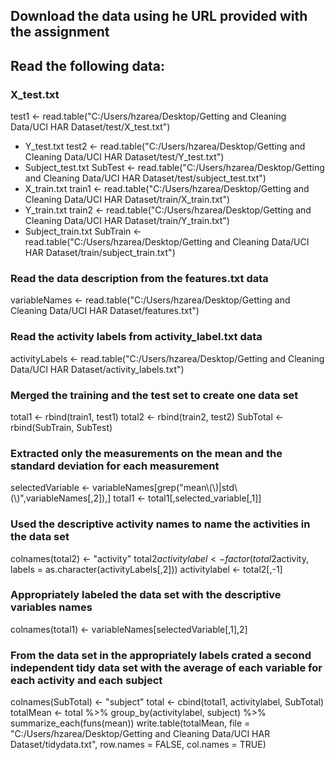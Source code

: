## Download the data using he URL provided with the assignment 
## Read the following data:
### X_test.txt
test1 <- read.table("C:/Users/hzarea/Desktop/Getting and Cleaning Data/UCI HAR Dataset/test/X_test.txt")
* Y_test.txt
test2 <- read.table("C:/Users/hzarea/Desktop/Getting and Cleaning Data/UCI HAR Dataset/test/Y_test.txt")
* Subject_test.txt
SubTest <- read.table("C:/Users/hzarea/Desktop/Getting and Cleaning Data/UCI HAR Dataset/test/subject_test.txt")
* X_train.txt
train1 <- read.table("C:/Users/hzarea/Desktop/Getting and Cleaning Data/UCI HAR Dataset/train/X_train.txt")
* Y_train.txt
train2 <- read.table("C:/Users/hzarea/Desktop/Getting and Cleaning Data/UCI HAR Dataset/train/Y_train.txt")
* Subject_train.txt
SubTrain <- read.table("C:/Users/hzarea/Desktop/Getting and Cleaning Data/UCI HAR Dataset/train/subject_train.txt")

### Read the data description from the features.txt data
variableNames <- read.table("C:/Users/hzarea/Desktop/Getting and Cleaning Data/UCI HAR Dataset/features.txt")
### Read the activity labels from activity_label.txt data
activityLabels <- read.table("C:/Users/hzarea/Desktop/Getting and Cleaning Data/UCI HAR Dataset/activity_labels.txt")
### Merged the training and the test set to create one data set
total1 <- rbind(train1, test1)
total2 <- rbind(train2, test2)
SubTotal <- rbind(SubTrain, SubTest)

### Extracted only the measurements on the mean and the standard deviation for each measurement
selectedVariable <- variableNames[grep("mean\\(\\)|std\\(\\)",variableNames[,2]),]
total1 <- total1[,selected_variable[,1]]

### Used the descriptive activity names to name the activities in the data set
colnames(total2) <- "activity"
total2$activitylabel <- factor(total2$activity, labels = as.character(activityLabels[,2]))
activitylabel <- total2[,-1]

### Appropriately labeled the data set with the descriptive variables names
colnames(total1) <- variableNames[selectedVariable[,1],2]

### From the data set in the appropriately labels crated a second independent tidy data set with the average of each variable for each activity and each subject
colnames(SubTotal) <- "subject"
total <- cbind(total1, activitylabel, SubTotal)
totalMean <- total %>% group_by(activitylabel, subject) %>% summarize_each(funs(mean))
write.table(totalMean, file = "C:/Users/hzarea/Desktop/Getting and Cleaning Data/UCI HAR Dataset/tidydata.txt", row.names = FALSE, col.names = TRUE)

